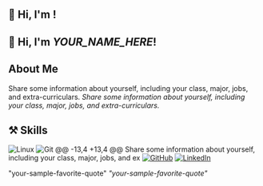 ## 👏 Hi, I'm <your-name>!
## 👏 Hi, I'm _YOUR_NAME_HERE_!
##  About Me
Share some information about yourself, including your class, major, jobs, and extra-curriculars.
_Share some information about yourself, including your class, major, jobs, and extra-curriculars._
## ⚒️ Skills
![Linux](https://img.shields.io/badge/Linux-FCC624?logo=linux&logoColor=black)
![Git](https://img.shields.io/badge/Git-F05032?logo=git&logoColor=white)
@@ -13,4 +13,4 @@ Share some information about yourself, including your class, major, jobs, and ex
[![GitHub](https://img.shields.io/badge/GitHub-100000?logo=github&logoColor=white)](https://github.com/<your-handle>)
[![LinkedIn](https://img.shields.io/badge/LinkedIn-0077B5?logo=linkedin&logoColor=white)](https://linkedin.com/in/<your-handle>)

"your-sample-favorite-quote"
_"your-sample-favorite-quote"_
